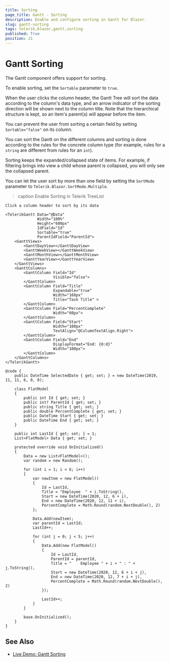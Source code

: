 ```yaml
---
title: Sorting
page_title: Gantt - Sorting
description: Enable and configure sorting in Gantt for Blazor.
slug: gantt-sorting
tags: telerik,blazor,gantt,sorting
published: True
position: 21
---
```


# Gantt Sorting

The Gantt component offers support for sorting.

To enable sorting, set the `Sortable` parameter to `true`.

When the user clicks the column header, the Gantt Tree will sort the data according to the column's data type, and an arrow indicator of the sorting direction will be shown next to the column title. Note that the hierarchical structure is kept, so an item's parent(s) will appear before the item.

You can prevent the user from sorting a certain field by setting `Sortable="false"` on its column.

You can sort the Gantt on the different columns and sorting is done according to the rules for the concrete column type (for example, rules for a `string` are different from rules for an `int`).

Sorting keeps the expanded/collapsed state of items. For example, if filtering brings into view a child whose parent is collapsed, you will only see the collapsed parent.

You can let the user sort by more than one field by setting the `SortMode` parameter to `Telerik.Blazor.SortMode.Multiple`.

>caption Enable Sorting in Telerik TreeList

````CSHTML
Click a column header to sort by its data

<TelerikGantt Data="@Data"
              Width="100%"
              Height="600px"
              IdField="Id"
              Sortable="true"
              ParentIdField="ParentId">
    <GanttViews>
        <GanttDayView></GanttDayView>
        <GanttWeekView></GanttWeekView>
        <GanttMonthView></GanttMonthView>
        <GanttYearView></GanttYearView>
    </GanttViews>
    <GanttColumns>
        <GanttColumn Field="Id"
                     Visible="false">
        </GanttColumn>
        <GanttColumn Field="Title"
                     Expandable="true"
                     Width="160px"
                     Title="Task Title" >
        </GanttColumn>
        <GanttColumn Field="PercentComplete"
                     Width="60px">
        </GanttColumn>
        <GanttColumn Field="Start"
                     Width="100px"
                     TextAlign="@ColumnTextAlign.Right">
        </GanttColumn>
        <GanttColumn Field="End"
                     DisplayFormat="End: {0:d}"
                     Width="100px">
        </GanttColumn>
    </GanttColumns>
</TelerikGantt>

@code {
    public DateTime SelectedDate { get; set; } = new DateTime(2019, 11, 11, 6, 0, 0);

    class FlatModel
    {
        public int Id { get; set; }
        public int? ParentId { get; set; }
        public string Title { get; set; }
        public double PercentComplete { get; set; }
        public DateTime Start { get; set; }
        public DateTime End { get; set; }
    }

    public int LastId { get; set; } = 1;
    List<FlatModel> Data { get; set; }

    protected override void OnInitialized()
    {
        Data = new List<FlatModel>();
        var random = new Random();

        for (int i = 1; i < 6; i++)
        {
            var newItem = new FlatModel()
            {
                Id = LastId,
                Title = "Employee  " + i.ToString(),
                Start = new DateTime(2020, 12, 6 + i),
                End = new DateTime(2020, 12, 11 + i),
                PercentComplete = Math.Round(random.NextDouble(), 2)
            };

            Data.Add(newItem);
            var parentId = LastId;
            LastId++;

            for (int j = 0; j < 5; j++)
            {
                Data.Add(new FlatModel()
                {
                    Id = LastId,
                    ParentId = parentId,
                    Title = "    Employee " + i + " : " + j.ToString(),
                    Start = new DateTime(2020, 12, 6 + i + j),
                    End = new DateTime(2020, 12, 7 + i + j),
                    PercentComplete = Math.Round(random.NextDouble(), 2)
                });

                LastId++;
            }
        }

        base.OnInitialized();
    }
}

````

## See Also

  * [Live Demo: Gantt Sorting](https://demos.telerik.com/blazor-ui/gantt/sorting)
   
